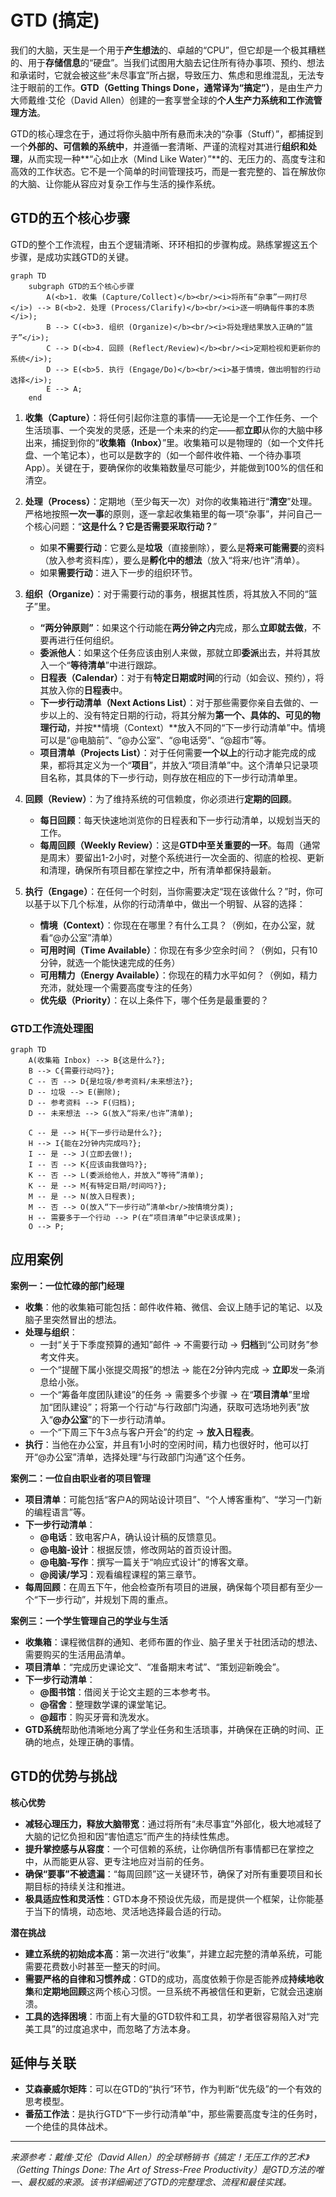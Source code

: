 # GTD (搞定)

我们的大脑，天生是一个用于**产生想法**的、卓越的“CPU”，但它却是一个极其糟糕的、用于**存储信息**的“硬盘”。当我们试图用大脑去记住所有待办事项、预约、想法和承诺时，它就会被这些“未尽事宜”所占据，导致压力、焦虑和思维混乱，无法专注于眼前的工作。**GTD（Getting Things Done，通常译为“搞定”）**，是由生产力大师戴维·艾伦（David Allen）创建的一套享誉全球的**个人生产力系统和工作流管理方法**。

GTD的核心理念在于，通过将你头脑中所有悬而未决的“杂事（Stuff）”，都捕捉到一个**外部的、可信赖的系统中**，并遵循一套清晰、严谨的流程对其进行**组织和处理**，从而实现一种**“心如止水（Mind Like Water）”**的、无压力的、高度专注和高效的工作状态。它不是一个简单的时间管理技巧，而是一套完整的、旨在解放你的大脑、让你能从容应对复杂工作与生活的操作系统。

## GTD的五个核心步骤

GTD的整个工作流程，由五个逻辑清晰、环环相扣的步骤构成。熟练掌握这五个步骤，是成功实践GTD的关键。

```mermaid
graph TD
    subgraph GTD的五个核心步骤
        A(<b>1. 收集 (Capture/Collect)</b><br/><i>将所有“杂事”一网打尽</i>) --> B(<b>2. 处理 (Process/Clarify)</b><br/><i>逐一明确每件事的本质</i>);
        B --> C(<b>3. 组织 (Organize)</b><br/><i>将处理结果放入正确的“篮子”</i>);
        C --> D(<b>4. 回顾 (Reflect/Review)</b><br/><i>定期检视和更新你的系统</i>);
        D --> E(<b>5. 执行 (Engage/Do)</b><br/><i>基于情境，做出明智的行动选择</i>);
        E --> A;
    end
```

1.  **收集（Capture）**：将任何引起你注意的事情——无论是一个工作任务、一个生活琐事、一个突发的灵感，还是一个未来的约定——都**立即**从你的大脑中移出来，捕捉到你的“**收集箱（Inbox）**”里。收集箱可以是物理的（如一个文件托盘、一个笔记本），也可以是数字的（如一个邮件收件箱、一个待办事项App）。关键在于，要确保你的收集箱数量尽可能少，并能做到100%的信任和清空。

2.  **处理（Process）**：定期地（至少每天一次）对你的收集箱进行“**清空**”处理。严格地按照**一次一事**的原则，逐一拿起收集箱里的每一项“杂事”，并问自己一个核心问题：“**这是什么？它是否需要采取行动？**”
    *   如果**不需要行动**：它要么是**垃圾**（直接删除），要么是**将来可能需要**的资料（放入参考资料库），要么是**孵化中的想法**（放入“将来/也许”清单）。
    *   如果**需要行动**：进入下一步的组织环节。

3.  **组织（Organize）**：对于需要行动的事务，根据其性质，将其放入不同的“篮子”里。
    *   **“两分钟原则”**：如果这个行动能在**两分钟之内**完成，那么**立即就去做**，不要再进行任何组织。
    *   **委派他人**：如果这个任务应该由别人来做，那就立即**委派**出去，并将其放入一个“**等待清单**”中进行跟踪。
    *   **日程表（Calendar）**：对于有**特定日期或时间**的行动（如会议、预约），将其放入你的**日程表**中。
    *   **下一步行动清单（Next Actions List）**：对于那些需要你亲自去做的、一步以上的、没有特定日期的行动，将其分解为**第一个、具体的、可见的物理行动**，并按**情境（Context）**放入不同的“下一步行动清单”中。情境可以是“@电脑前”、“@办公室”、“@电话旁”、“@超市”等。
    *   **项目清单（Projects List）**：对于任何需要**一个以上**的行动才能完成的成果，都将其定义为一个“**项目**”，并放入“项目清单”中。这个清单只记录项目名称，其具体的下一步行动，则存放在相应的下一步行动清单里。

4.  **回顾（Review）**：为了维持系统的可信赖度，你必须进行**定期的回顾**。
    *   **每日回顾**：每天快速地浏览你的日程表和下一步行动清单，以规划当天的工作。
    *   **每周回顾（Weekly Review）**：这是**GTD中至关重要的一环**。每周（通常是周末）要留出1-2小时，对整个系统进行一次全面的、彻底的检视、更新和清理，确保所有项目都在掌控之中，所有清单都保持最新。

5.  **执行（Engage）**：在任何一个时刻，当你需要决定“现在该做什么？”时，你可以基于以下几个标准，从你的行动清单中，做出一个明智、从容的选择：
    *   **情境（Context）**：你现在在哪里？有什么工具？（例如，在办公室，就看“@办公室”清单）
    *   **可用时间（Time Available）**：你现在有多少空余时间？（例如，只有10分钟，就选一个能快速完成的任务）
    *   **可用精力（Energy Available）**：你现在的精力水平如何？（例如，精力充沛，就处理一个需要高度专注的任务）
    *   **优先级（Priority）**：在以上条件下，哪个任务是最重要的？

### GTD工作流处理图

```mermaid
graph TD
    A(收集箱 Inbox) --> B{这是什么?};
    B --> C{需要行动吗?};
    C -- 否 --> D{是垃圾/参考资料/未来想法?};
    D -- 垃圾 --> E(删除);
    D -- 参考资料 --> F(归档);
    D -- 未来想法 --> G(放入“将来/也许”清单);

    C -- 是 --> H{下一步行动是什么?};
    H --> I{能在2分钟内完成吗?};
    I -- 是 --> J(立即去做!);
    I -- 否 --> K{应该由我做吗?};
    K -- 否 --> L(委派给他人，并放入“等待”清单);
    K -- 是 --> M{有特定日期/时间吗?};
    M -- 是 --> N(放入日程表);
    M -- 否 --> O(放入“下一步行动”清单<br/>按情境分类);
    H -- 需要多于一个行动 --> P(在“项目清单”中记录该成果);
    O --> P;
```

## 应用案例

**案例一：一位忙碌的部门经理**
*   **收集**：他的收集箱可能包括：邮件收件箱、微信、会议上随手记的笔记、以及脑子里突然冒出的想法。
*   **处理与组织**：
    *   一封“关于下季度预算的通知”邮件 -> 不需要行动 -> **归档**到“公司财务”参考文件夹。
    *   一个“提醒下属小张提交周报”的想法 -> 能在2分钟内完成 -> **立即**发一条消息给小张。
    *   一个“筹备年度团队建设”的任务 -> 需要多个步骤 -> 在“**项目清单**”里增加“团队建设”；将第一个行动“与行政部门沟通，获取可选场地列表”放入“**@办公室**”的下一步行动清单。
    *   一个“下周三下午3点与客户开会”的约定 -> **放入日程表**。
*   **执行**：当他在办公室，并且有1小时的空闲时间，精力也很好时，他可以打开“@办公室”清单，选择处理“与行政部门沟通”这个任务。

**案例二：一位自由职业者的项目管理**
*   **项目清单**：可能包括“客户A的网站设计项目”、“个人博客重构”、“学习一门新的编程语言”等。
*   **下一步行动清单**：
    *   **@电话**：致电客户A，确认设计稿的反馈意见。
    *   **@电脑-设计**：根据反馈，修改网站的首页设计图。
    *   **@电脑-写作**：撰写一篇关于“响应式设计”的博客文章。
    *   **@阅读/学习**：观看编程课程的第三章节。
*   **每周回顾**：在周五下午，他会检查所有项目的进展，确保每个项目都有至少一个“下一步行动”，并规划下周的重点。

**案例三：一个学生管理自己的学业与生活**
*   **收集箱**：课程微信群的通知、老师布置的作业、脑子里关于社团活动的想法、需要购买的生活用品清单。
*   **项目清单**：“完成历史课论文”、“准备期末考试”、“策划迎新晚会”。
*   **下一步行动清单**：
    *   **@图书馆**：借阅关于论文主题的三本参考书。
    *   **@宿舍**：整理数学课的课堂笔记。
    *   **@超市**：购买牙膏和洗发水。
*   **GTD系统**帮助他清晰地分离了学业任务和生活琐事，并确保在正确的时间、正确的地点，处理正确的事情。

## GTD的优势与挑战

**核心优势**
*   **减轻心理压力，释放大脑带宽**：通过将所有“未尽事宜”外部化，极大地减轻了大脑的记忆负担和因“害怕遗忘”而产生的持续性焦虑。
*   **提升掌控感与从容度**：一个可信赖的系统，让你确信所有事情都已在掌控之中，从而能更从容、更专注地应对当前的任务。
*   **确保“要事”不被遗漏**：“每周回顾”这一关键环节，确保了对所有重要项目和长期目标的持续关注和推进。
*   **极具适应性和灵活性**：GTD本身不预设优先级，而是提供一个框架，让你能基于当下的情境，动态地、灵活地选择最合适的行动。

**潜在挑战**
*   **建立系统的初始成本高**：第一次进行“收集”，并建立起完整的清单系统，可能需要花费数小时甚至一整天的时间。
*   **需要严格的自律和习惯养成**：GTD的成功，高度依赖于你是否能养成**持续地收集**和**定期地回顾**这两个核心习惯。一旦系统不再被信任和更新，它就会迅速崩溃。
*   **工具的选择困境**：市面上有大量的GTD软件和工具，初学者很容易陷入对“完美工具”的过度追求中，而忽略了方法本身。

## 延伸与关联

*   **艾森豪威尔矩阵**：可以在GTD的“执行”环节，作为判断“优先级”的一个有效的思考模型。
*   **番茄工作法**：是执行GTD“下一步行动清单”中，那些需要高度专注的任务时，一个绝佳的具体战术。

---
*来源参考：戴维·艾伦（David Allen）的全球畅销书《搞定！无压工作的艺术》（Getting Things Done: The Art of Stress-Free Productivity）是GTD方法的唯一、最权威的来源。该书详细阐述了GTD的完整理念、流程和最佳实践。*
